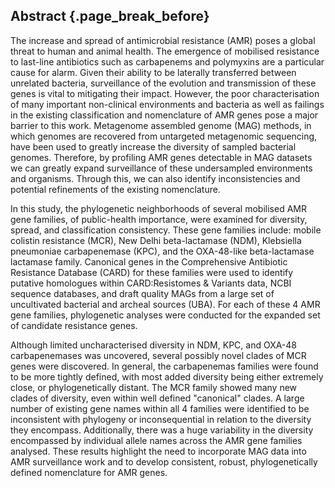 ## Abstract {.page_break_before}

The increase and spread of antimicrobial resistance (AMR) poses a global threat to human and animal health.
The emergence of mobilised resistance to last-line antibiotics such as carbapenems and polymyxins are a particular cause for alarm.
Given their ability to be laterally transferred between unrelated bacteria, surveillance of the evolution and transmission of these genes is vital to mitigating their impact.
However, the poor characterisation of many important non-clinical environments and bacteria as well as failings in the existing classification and nomenclature of AMR genes pose a major barrier to this work.
Metagenome assembled genome (MAG) methods, in which genomes are recovered from untargeted metagenomic sequencing, have been used to greatly increase the diversity of sampled bacterial genomes.
Therefore, by profiling AMR genes detectable in MAG datasets we can greatly expand surveillance of these undersampled environments and organisms.
Through this, we can also identify inconsistencies and potential refinements of the existing nomenclature.

In this study, the phylogenetic neighborhoods of several mobilised AMR gene families, of public-health importance, were examined for diversity, spread, and classification consistency.
These gene families include: mobile colistin resistance (MCR), New Delhi beta-lactamase (NDM), Klebsiella pneumoniae carbapenemase (KPC), and the OXA-48-like beta-lactamase lactamase family.
Canonical genes in the Comprehensive Antibiotic Resistance Database (CARD) for these families were used to identify putative homologues within CARD:Resistomes & Variants data, NCBI sequence databases, and draft quality MAGs from a large set of uncultivated bacterial and archeal sources (UBA).
For each of these 4 AMR gene families, phylogenetic analyses were conducted for the expanded set of candidate resistance genes.

Although limited uncharacterised diversity in NDM, KPC, and OXA-48 carbapenemases was uncovered, several possibly novel clades of MCR genes were discovered.
In general, the carbapenemas families were found to be more tightly defined, with most added diversity being either extremely close, or phylogenetically distant.
The MCR family showed many new clades of diversity, even within well defined "canonical" clades.
A large number of existing gene names within all 4 families were identified to be inconsistent with phylogeny or inconsequential in relation to the diversity they encompass.
Additionally, there was a huge variability in the diversity encompassed by individual allele names across the AMR gene families analysed.
These results highlight the need to incorporate MAG data into AMR surveillance work and to develop consistent, robust, phylogenetically defined nomenclature for AMR genes.
